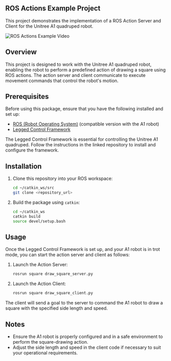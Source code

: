 ## ROS Actions Example Project

This project demonstrates the implementation of a ROS Action Server and Client for the Unitree A1 quadruped robot.

![ROS Actions Example Video](https://github.com/user-attachments/assets/c6a94d01-2173-4042-8416-5f4504569197)


## Overview

This project is designed to work with the Unitree A1 quadruped robot, enabling the robot to perform a predefined action of drawing a square using ROS actions. The action server and client communicate to execute movement commands that control the robot's motion.


## Prerequisites

Before using this package, ensure that you have the following installed and set up:

- [ROS (Robot Operating System)](http://wiki.ros.org/ROS/Installation) (compatible version with the A1 robot)
- [Legged Control Framework](https://github.com/qiayuanl/legged_control)

The Legged Control Framework is essential for controlling the Unitree A1 quadruped. Follow the instructions in the linked repository to install and configure the framework.

## Installation

1. Clone this repository into your ROS workspace:
   ```bash
   cd ~/catkin_ws/src
   git clone <repository_url>
   ```

2. Build the package using `catkin`:
   ```bash
   cd ~/catkin_ws
   catkin build
   source devel/setup.bash
   ```

## Usage

Once the Legged Control Framework is set up, and your A1 robot is in trot mode, you can start the action server and client as follows:

1. Launch the Action Server:
   ```bash
   rosrun square draw_square_server.py
   ```

2. Launch the Action Client:
   ```bash
   rosrun square draw_square_client.py
   ```

The client will send a goal to the server to command the A1 robot to draw a square with the specified side length and speed.

## Notes

- Ensure the A1 robot is properly configured and in a safe environment to perform the square-drawing action.
- Adjust the side length and speed in the client code if necessary to suit your operational requirements.

